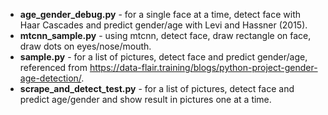 * **age_gender_debug.py** - for a single face at a time, detect face with Haar Cascades and predict gender/age with Levi and Hassner (2015).
* **mtcnn_sample.py** - using mtcnn, detect face, draw rectangle on face, draw dots on eyes/nose/mouth.
* **sample.py** - for a list of pictures, detect face and predict gender/age, referenced from https://data-flair.training/blogs/python-project-gender-age-detection/.
* **scrape_and_detect_test.py** - for a list of pictures, detect face and predict age/gender and show result in pictures one at a time.
